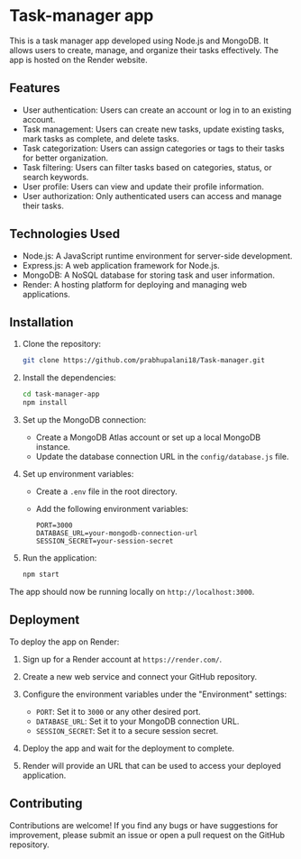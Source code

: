 # Task-manager app

This is a task manager app developed using Node.js and MongoDB. It allows users to create, manage, and organize their tasks effectively. The app is hosted on the Render website.

## Features

- User authentication: Users can create an account or log in to an existing account.
- Task management: Users can create new tasks, update existing tasks, mark tasks as complete, and delete tasks.
- Task categorization: Users can assign categories or tags to their tasks for better organization.
- Task filtering: Users can filter tasks based on categories, status, or search keywords.
- User profile: Users can view and update their profile information.
- User authorization: Only authenticated users can access and manage their tasks.

## Technologies Used

- Node.js: A JavaScript runtime environment for server-side development.
- Express.js: A web application framework for Node.js.
- MongoDB: A NoSQL database for storing task and user information.
- Render: A hosting platform for deploying and managing web applications.

## Installation

1. Clone the repository:
    ```sh
   git clone https://github.com/prabhupalani18/Task-manager.git
    ```

2. Install the dependencies:
   ```sh
   cd task-manager-app
   npm install
   ```

3. Set up the MongoDB connection:

   - Create a MongoDB Atlas account or set up a local MongoDB instance.
   - Update the database connection URL in the `config/database.js` file.

4. Set up environment variables:

   - Create a `.env` file in the root directory.
   - Add the following environment variables:

     ```
     PORT=3000
     DATABASE_URL=your-mongodb-connection-url
     SESSION_SECRET=your-session-secret
     ```

5. Run the application:
   ```sh
   npm start
   ```
The app should now be running locally on `http://localhost:3000`.

## Deployment

To deploy the app on Render:

1. Sign up for a Render account at `https://render.com/`.

2. Create a new web service and connect your GitHub repository.

3. Configure the environment variables under the "Environment" settings:

   - `PORT`: Set it to `3000` or any other desired port.
   - `DATABASE_URL`: Set it to your MongoDB connection URL.
   - `SESSION_SECRET`: Set it to a secure session secret.

4. Deploy the app and wait for the deployment to complete.

5. Render will provide an URL that can be used to access your deployed application.

## Contributing

Contributions are welcome! If you find any bugs or have suggestions for improvement, please submit an issue or open a pull request on the GitHub repository.
